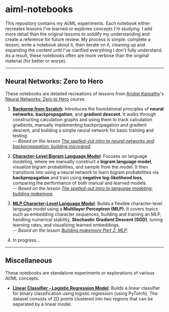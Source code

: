 # aiml-notebooks

This repository contains my AI/ML experiments. Each notebook either recreates lessons I've learned or explores concepts I'm studying. I add more detail than the original lessons to solidify my understanding and create a reference for future review. My process is simple: complete a lesson, write a notebook about it, then iterate on it, cleaning up and expanding the content until I've clarified everything I don't fully understand. As a result, these notebooks often are more verbose than the original material (for better or worse).

---

## Neural Networks: Zero to Hero

These notebooks are detailed recreations of lessons from [Andrej Karpathy](https://karpathy.ai/)'s [Neural Networks: Zero to Hero](https://karpathy.ai/zero-to-hero.html) course. 

1. **[Backprop from Scratch](https://colab.research.google.com/github/tsilva/aiml-notebooks/blob/main/karpathy-zero-to-hero/001-backprop-from-scratch.ipynb)**: Introduces the foundational principles of **neural networks**, **backpropagation**, and **gradient descent**. It walks through constructing calculation graphs and using them to track calculation gradients, manually implementing backpropagation and gradient descent, and building a simple neural network for basic training and testing.  
   _-- Based on the lesson [The spelled-out intro to neural networks and backpropagation: building micrograd](https://www.youtube.com/watch?v=VMj-3S1tku0)._ 

2. **[Character-Level Bigram Language Model](https://colab.research.google.com/github/tsilva/aiml-notebooks/blob/main/karpathy-zero-to-hero/002-character-level-bigram-language-model.ipynb)**: Focuses on language modeling, where we manually construct a **bigram language model**, visualize bigram probabilities, and sample from the model. It then transitions into using a neural network to learn bigram probabilities via **backpropagation** and train using **negative log-likelihood loss**, comparing the performance of both manual and learned models.  
   _-- Based on the lesson [The spelled-out intro to language modeling: building makemore](https://www.youtube.com/watch?v=PaCmpygFfXo)._ 

3. **[MLP Character-Level Language Model](https://colab.research.google.com/github/tsilva/aiml-notebooks/blob/main/karpathy-zero-to-hero/003-mlp-character-level-language-model.ipynb)**: Builds a flexible character-level language model using a **Multilayer Perceptron (MLP)**. It covers topics such as embedding character sequences, building and training an MLP, handling numerical stability, **Stochastic Gradient Descent (SGD)**, tuning learning rates, and visualizing learned embeddings.  
   _-- Based on the lesson [Building makemore Part 2: MLP](https://www.youtube.com/watch?v=TCH_1BHY58I)._ 

4. In progress...

---

## Miscellaneous

These notebooks are standalone experiments or explorations of various AI/ML concepts.

- **[Linear Classifier - Logistic Regression Model](https://colab.research.google.com/github/tsilva/aiml-notebooks/blob/main/misc/000-linear-classifier-logistic-regression.ipynb)**: Builds a linear classifier for binary classification using logistic regression (using PyTorch). The dataset consists of 2D points clustered into two regions that can be separated by a linear model. 
